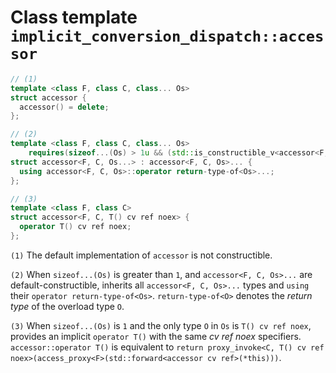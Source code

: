 # Class template `implicit_conversion_dispatch::accessor`

```cpp
// (1)
template <class F, class C, class... Os>
struct accessor {
  accessor() = delete;
};

// (2)
template <class F, class C, class... Os>
    requires(sizeof...(Os) > 1u && (std::is_constructible_v<accessor<F, C, Os>> && ...))
struct accessor<F, C, Os...> : accessor<F, C, Os>... {
  using accessor<F, C, Os>::operator return-type-of<Os>...;
};

// (3)
template <class F, class C>
struct accessor<F, C, T() cv ref noex> {
  operator T() cv ref noex;
};
```

`(1)` The default implementation of `accessor` is not constructible.

`(2)` When `sizeof...(Os)` is greater than `1`, and `accessor<F, C, Os>...` are default-constructible, inherits all `accessor<F, C, Os>...` types and `using` their `operator return-type-of<Os>`. `return-type-of<O>` denotes the *return type* of the overload type `O`.

`(3)` When `sizeof...(Os)` is `1` and the only type `O` in `Os` is `T() cv ref noex`, provides an implicit  `operator T()` with the same *cv ref noex* specifiers. `accessor::operator T()` is equivalent to `return proxy_invoke<C, T() cv ref noex>(access_proxy<F>(std::forward<accessor cv ref>(*this)))`.
